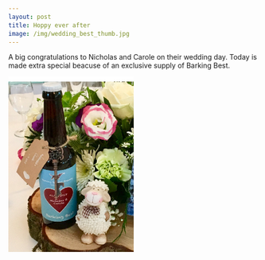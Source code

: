 ```yaml
---
layout: post
title: Hoppy ever after
image: /img/wedding_best_thumb.jpg
---
```


A big congratulations to Nicholas and Carole on their wedding day. Today is made extra special beacuse of an exclusive supply of Barking Best.

<img alt="Exclusive bottles of Barking Best for Nicholas and Carole's wedding." src="/img/wedding_best.jpg" width="50%" class="img-circle center-block" />

